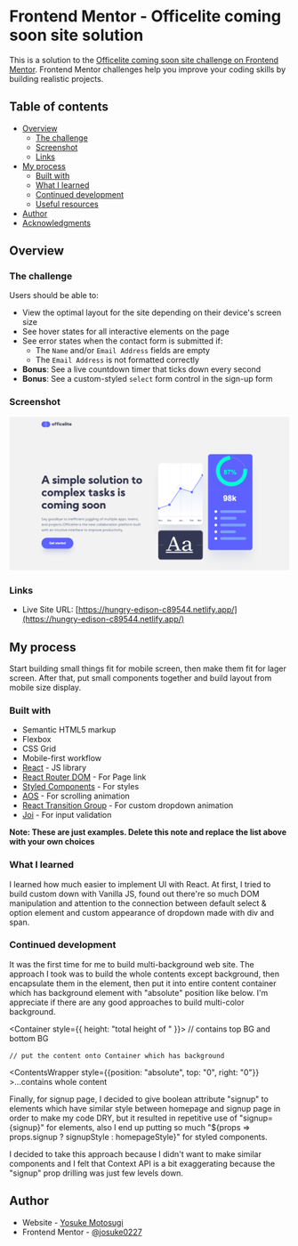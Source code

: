 # Frontend Mentor - Officelite coming soon site solution

This is a solution to the [Officelite coming soon site challenge on Frontend Mentor](https://www.frontendmentor.io/challenges/officelite-coming-soon-site-M4DIPNz8g). Frontend Mentor challenges help you improve your coding skills by building realistic projects.

## Table of contents

- [Overview](#overview)
  - [The challenge](#the-challenge)
  - [Screenshot](#screenshot)
  - [Links](#links)
- [My process](#my-process)
  - [Built with](#built-with)
  - [What I learned](#what-i-learned)
  - [Continued development](#continued-development)
  - [Useful resources](#useful-resources)
- [Author](#author)
- [Acknowledgments](#acknowledgments)

## Overview

### The challenge

Users should be able to:

- View the optimal layout for the site depending on their device's screen size
- See hover states for all interactive elements on the page
- See error states when the contact form is submitted if:
  - The `Name` and/or `Email Address` fields are empty
  - The `Email Address` is not formatted correctly
- **Bonus**: See a live countdown timer that ticks down every second
- **Bonus**: See a custom-styled `select` form control in the sign-up form

### Screenshot

![](./screenshot.jpg)

### Links

- Live Site URL: [https://hungry-edison-c89544.netlify.app/](https://hungry-edison-c89544.netlify.app/)

## My process

Start building small things fit for mobile screen,
then make them fit for lager screen.
After that, put small components together
and build layout from mobile size display.

### Built with

- Semantic HTML5 markup
- Flexbox
- CSS Grid
- Mobile-first workflow
- [React](https://reactjs.org/) - JS library
- [React Router DOM](https://reactrouter.com/web/guides/quick-start) - For Page link
- [Styled Components](https://styled-components.com/) - For styles
- [AOS](https://michalsnik.github.io/aos/) - For scrolling animation
- [React Transition Group](https://reactcommunity.org/react-transition-group/) - For custom dropdown animation
- [Joi](https://joi.dev/api/?v=17.4.0) - For input validation

**Note: These are just examples. Delete this note and replace the list above with your own choices**

### What I learned

I learned how much easier to implement UI with React.
At first, I tried to build custom down with Vanilla JS,
found out there're so much DOM manipulation and attention
to the connection between default select & option element and
custom appearance of dropdown made with div and span.

### Continued development

It was the first time for me to build multi-background web site. 
The approach I took was to build the whole contents except background, 
then encapsulate them in the <ContentsWrapper> element,
then put it into entire content container <Container> which has background
element <Background > with "absolute" position like below.
I'm appreciate if there are any good approaches to build multi-color background.

<Container style={{ height: "total height of <ContentsWrapper>" }}>
  <Background /> // contains top BG and bottom BG

    // put the content onto Container which has background
  <ContentsWrapper
    style={{position: "absolute", top: "0", right: "0"}}
    >...contains whole content
  </ContentsWrapper>
</Container>

Finally, for signup page, I decided to give boolean attribute "signup" to elements 
which have similar style between homepage and signup page in order to make my code DRY, 
but it resulted in repetitive use of "signup={signup}" for elements, 
also I end up putting so much "${props => props.signup ? signupStyle : homepageStyle}" for styled components.

I decided to take this approach because I didn't want to make similar components
and I felt that Context API is a bit exaggerating because the "signup" prop drilling was
just few levels down.

## Author

- Website - [Yosuke Motosugi](https://www.yosukemotosugi.com)
- Frontend Mentor - [@josuke0227](https://www.frontendmentor.io/profile/josuke0227)
